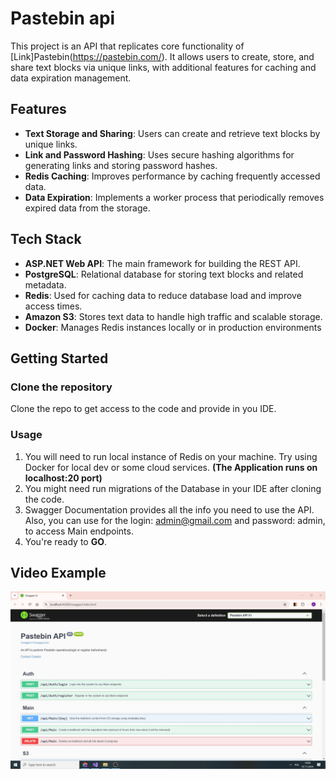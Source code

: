 # Pastebin api
This project is an API that replicates core functionality of [Link]Pastebin(https://pastebin.com/). It allows users to create, store, and share text blocks via unique links, with additional features for caching and data expiration management.
## Features
* **Text Storage and Sharing**: Users can create and retrieve text blocks by unique links.
* **Link and Password Hashing**: Uses secure hashing algorithms for generating links and storing password hashes.
* **Redis Caching**: Improves performance by caching frequently accessed data.
* **Data Expiration**: Implements a worker process that periodically removes expired data from the storage.

## Tech Stack
* **ASP.NET Web API**: The main framework for building the REST API.
* **PostgreSQL**: Relational database for storing text blocks and related metadata.
* **Redis**: Used for caching data to reduce database load and improve access times.
* **Amazon S3**: Stores text data to handle high traffic and scalable storage.
* **Docker**: Manages Redis instances locally or in production environments

## Getting Started

### Clone the repository

Clone the repo to get access to the code and provide in you IDE.

### Usage

1. You will need to run local instance of Redis on your machine. Try using Docker for local dev or some cloud services. **(The Application runs on localhost:20 port)**
2. You might need run migrations of the Database in your IDE after cloning the code.
3. Swagger Documentation provides all the info you need to use the API. Also, you can use for the login: admin@gmail.com and password: admin, to access Main endpoints.
4. You're ready to **GO**.

## Video Example

[![Watch the video](https://raw.githubusercontent.com/TeymurAsk/Video-Embed/main/Pastebin-thumbnai.JPG)](https://raw.githubusercontent.com/TeymurAsk/Video-Embed/main/Pastebin.mkv)



